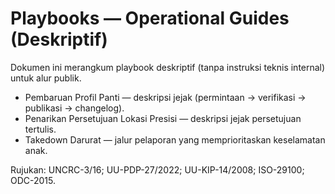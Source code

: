 # Playbooks — Operational Guides (Deskriptif)

Dokumen ini merangkum playbook deskriptif (tanpa instruksi teknis internal) untuk alur publik.

- Pembaruan Profil Panti — deskripsi jejak (permintaan → verifikasi → publikasi → changelog).
- Penarikan Persetujuan Lokasi Presisi — deskripsi jejak persetujuan tertulis.
- Takedown Darurat — jalur pelaporan yang memprioritaskan keselamatan anak.

Rujukan: UNCRC-3/16; UU-PDP-27/2022; UU-KIP-14/2008; ISO-29100; ODC-2015.
